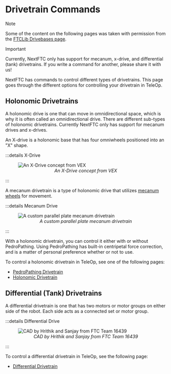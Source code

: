 # Drivetrain Commands

> [!NOTE]
> Some of the content on the following pages was taken with permission from the [FTCLib Drivebases page](https://docs.ftclib.org/ftclib/features/drivebases).

> [!IMPORTANT]
> Currently, NextFTC only has support for mecanum, x-drive, and differential (tank) drivetrains. If you write a command for another, please share it with us!

NextFTC has commands to control different types of drivetrains. This page goes through the different options for controlling your drivetrain in TeleOp.

## Holonomic Drivetrains

A holonomic drive is one that can move in omnidirectional space, which is why it is often called an omnidirectional drive. There are different sub-types of holonomic drivetrains. Currently NextFTC only has support for mecanum drives and x-drives.

An X-drive is a holonomic base that has four omniwheels positioned into an "X" shape.

:::details X-Drive

<figure>
  <img src="/images/x-drive.avif" alt="An X-Drive concept from VEX">
  <figcaption style="text-align:center;font-style:italic">An X-Drive concept from VEX
</figcaption>
</figure>
:::

A mecanum drivetrain is a type of holonomic drive that utilizes [mecanum wheels](https://en.wikipedia.org/wiki/Mecanum_wheel) for movement.

:::details Mecanum Drive

<figure>
  <img src="/images/mecanum-drive.png" alt="A custom parallel plate mecanum drivetrain">
  <figcaption style="text-align:center;font-style:italic">A custom parallel plate mecanum drivetrain</figcaption>
</figure>
:::

With a holonomic drivetrain, you can control it either with or without PedroPathing. Using PedroPathing has built-in centripetal force correction, and is a matter of personal preference whether or not to use.

To control a holonomic drivetrain in TeleOp, see one of the following pages:

-   [PedroPathing Drivetrain](/builtin-commands/drivetrain-commands/pedropathing)
-   [Holonomic Drivetrain](/builtin-commands/drivetrain-commands/holonomic)

## Differential (Tank) Drivetrains

A differential drivetrain is one that has two motors or motor groups on either side of the robot. Each side acts as a connected set or motor group.

:::details Differential Drive

<figure>
  <img src="/images/differential-drive.jpg" alt="CAD by Hrithik and Sanjay from FTC Team 16439">
  <figcaption style="text-align:center;font-style:italic">CAD by Hrithik and Sanjay from FTC Team 16439</figcaption>
</figure>
:::

To control a differential drivetrain in TeleOp, see the following page:

-   [Differential Drivetrain](/builtin-commands/drivetrain-commands/differential)
